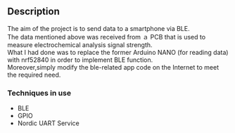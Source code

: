 ## Description
The aim of the project is to send data to a smartphone via BLE.  
The data mentioned above was received from ａ PCB that is used to measure electrochemical analysis signal strength.  
What I had done was to replace the former Arduino NANO (for reading data) with nrf52840 in order to implement BLE function.  
Moreover,simply modify the ble-related app code on the Internet to meet the required need.   

### Techniques in use 
* BLE
* GPIO
* Nordic UART Service

